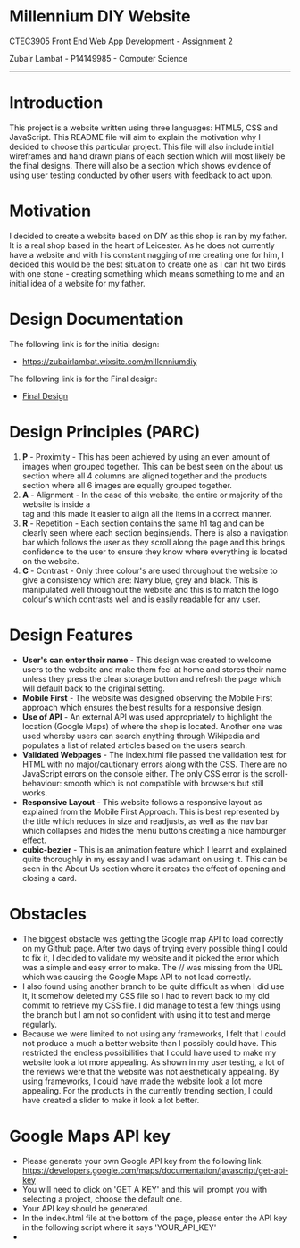 # Millennium DIY Website

CTEC3905 Front End Web App Development - Assignment 2

Zubair Lambat - P14149985 - Computer Science
- - -
# Introduction
This project is a website written using three languages: HTML5, CSS and JavaScript. This README file will aim to explain the motivation why I decided to choose this particular project. This file will also include initial wireframes and hand drawn plans of each section which will most likely be the final designs. There will also be a section which shows evidence of using user testing conducted by other users with feedback to act upon.

# Motivation
I decided to create a website based on DIY as this shop is ran by my father. It is a real shop based in the heart of Leicester. As he does not currently have a website and with his constant nagging of me creating one for him, I decided this would be the best situation to create one as I can hit two birds with one stone - creating something which means something to me and an initial idea of a website for my father.

# Design Documentation
The following link is for the initial design:

- https://zubairlambat.wixsite.com/millenniumdiy

The following link is for the Final design:

- [Final Design](documents/finaldesign.md)

# Design Principles (PARC)
1. **P** - Proximity - This has been achieved by using an even amount of images when grouped together. This can be best seen on the about us section where all 4 columns are aligned together and the products section where all 6 images are equally grouped together.
2. **A** - Alignment - In the case of this website, the entire or majority of the website is inside a <main> tag and this made it easier to align all the items in a correct manner.
3. **R** - Repetition - Each section contains the same h1 tag and can be clearly seen where each section begins/ends. There is also a navigation bar which follows the user as they scroll along the page and this brings confidence to the user to ensure they know where everything is located on the website.
4. **C** - Contrast - Only three colour's are used throughout the website to give a consistency which are: Navy blue, grey and black. This is manipulated well throughout the website and this is to match the logo colour's which contrasts well and is easily readable for any user.

# Design Features
- **User's can enter their name** - This design was created to welcome users to the website and make them feel at home and stores their name unless they press the clear storage button and refresh the page which will default back to the original setting.
- **Mobile First** - The website was designed observing the Mobile First approach which ensures the best results for a responsive design.
- **Use of API** - An external API was used appropriately to highlight the location (Google Maps) of where the shop is located. Another one was used whereby users can search anything through Wikipedia and populates a list of related articles based on the users search.
- **Validated Webpages** - The index.html file passed the validation test for HTML with no major/cautionary errors along with the CSS. There are no JavaScript errors on the console either. The only CSS error is the scroll-behaviour: smooth which is not compatible with browsers but still works.
- **Responsive Layout** - This website follows a responsive layout as explained from the Mobile First Approach. This is best represented by the title which reduces in size and readjusts, as well as the nav bar which collapses and hides the menu buttons creating a nice hamburger effect.
- **cubic-bezier** - This is an animation feature which I learnt and explained quite thoroughly in my essay and I was adamant on using it. This can be seen in the About Us section where it creates the effect of opening and closing a card.

# Obstacles
- The biggest obstacle was getting the Google map API to load correctly on my Github page. After two days of trying every possible thing I could to fix it, I decided to validate my website and it picked the error which was a simple and easy error to make. The // was missing from the URL which was causing the Google Maps API to not load correctly.
- I also found using another branch to be quite difficult as when I did use it, it somehow deleted my CSS file so I had to revert back to my old commit to retrieve my CSS file. I did manage to test a few things using the branch but I am not so confident with using it to test and merge regularly.
- Because we were limited to not using any frameworks, I felt that I could not produce a much a better website than I possibly could have. This restricted the endless possibilities that I could have used to make my website look a lot more appealing. As shown in my user testing, a lot of the reviews were that the website was not aesthetically appealing. By using frameworks, I could have made the website look a lot more appealing. For the products in the currently trending section, I could have created a slider to make it look a lot better.

# Google Maps API key
- Please generate your own Google API key from the following link: https://developers.google.com/maps/documentation/javascript/get-api-key
- You will need to click on 'GET A KEY' and this will prompt you with selecting a project, choose the default one.
- Your API key should be generated.
- In the index.html file at the bottom of the page, please enter the API key in the following script where it says 'YOUR_API_KEY'
- <script async defer src="https://maps.googleapis.com/maps/api/js?key=YOUR_API_KEY&callback=initMap"

# Testing
The following link is for the evidence of testing:

- [Testing Sheets](documents/testing.md)

From the feedback, there were three main issues which were highlighted. These were:
- Adding a 'No' option for the newsletter in the form.
- Grammatical and spelling errors.
- Website is not responsive on all three devices (Desktop, Tablet and Mobile)

These issues have now been addressed with all three working correctly.

# References
- Responsive Menu - https://github.com/CTEC3905/04-lab/tree/nav
- Local storage of name - https://github.com/CTEC3905/03-lab-javascript-2/tree/clearStorage
- Wikipedia API - https://github.com/CTEC3905/08-lab-json-ajax
- CSS Slider - http://qnimate.com/creating-a-slider-using-html-and-css-only/ Adapted the code to suit how I wanted the slider to look.

